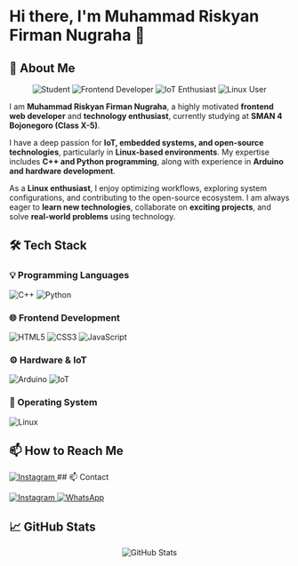 # Hi there, I'm Muhammad Riskyan Firman Nugraha 👋  

## 🚀 About Me  

<p align="center">
  <img src="https://img.shields.io/badge/Student-00C853?style=for-the-badge&logo=Google%20Classroom&logoColor=white" alt="Student" />
  <img src="https://img.shields.io/badge/Frontend%20Developer-FF6F00?style=for-the-badge&logo=javascript&logoColor=white" alt="Frontend Developer" />
  <img src="https://img.shields.io/badge/IoT%20Enthusiast-007ACC?style=for-the-badge&logo=raspberrypi&logoColor=white" alt="IoT Enthusiast" />
  <img src="https://img.shields.io/badge/Linux%20User-333?style=for-the-badge&logo=linux&logoColor=white" alt="Linux User" />
</p>

I am **Muhammad Riskyan Firman Nugraha**, a highly motivated **frontend web developer** and **technology enthusiast**, currently studying at **SMAN 4 Bojonegoro (Class X-5)**.  

I have a deep passion for **IoT, embedded systems, and open-source technologies**, particularly in **Linux-based environments**. My expertise includes **C++ and Python programming**, along with experience in **Arduino and hardware development**.  

As a **Linux enthusiast**, I enjoy optimizing workflows, exploring system configurations, and contributing to the open-source ecosystem. I am always eager to **learn new technologies**, collaborate on **exciting projects**, and solve **real-world problems** using technology.  

## 🛠️ Tech Stack  

### 💡 Programming Languages  
<p>
  <img src="https://img.shields.io/badge/C++-00599C?style=for-the-badge&logo=cplusplus&logoColor=white" alt="C++" />
  <img src="https://img.shields.io/badge/Python-3776AB?style=for-the-badge&logo=python&logoColor=white" alt="Python" />
</p>

### 🌐 Frontend Development  
<p>
  <img src="https://img.shields.io/badge/HTML5-E34F26?style=for-the-badge&logo=html5&logoColor=white" alt="HTML5" />
  <img src="https://img.shields.io/badge/CSS3-1572B6?style=for-the-badge&logo=css3&logoColor=white" alt="CSS3" />
  <img src="https://img.shields.io/badge/JavaScript-F7DF1E?style=for-the-badge&logo=javascript&logoColor=black" alt="JavaScript" />
</p>

### ⚙️ Hardware & IoT  
<p>
  <img src="https://img.shields.io/badge/Arduino-00979D?style=for-the-badge&logo=arduino&logoColor=white" alt="Arduino" />
  <img src="https://img.shields.io/badge/IoT-00ACC1?style=for-the-badge&logo=raspberrypi&logoColor=white" alt="IoT" />
</p>

### 🐧 Operating System  
<p>
  <img src="https://img.shields.io/badge/Linux-FCC624?style=for-the-badge&logo=linux&logoColor=black" alt="Linux" />
</p>

## 📫 How to Reach Me  

<p>
  <a href="https://www.instagram.com/pirmannichol/">
    <img src="https://img.shields.io/badge/Instagram-E4405F?style=for-the-badge&logo=instagram&logoColor=white" alt="Instagram" />
  </a>
## 📫 Contact  

<p>
  <a href="https://www.instagram.com/pirmannichol/">
    <img src="https://img.shields.io/badge/Instagram-E4405F?style=for-the-badge&logo=instagram&logoColor=white" alt="Instagram" />
  </a>
  <a href="https://wa.me/6282245119769">
    <img src="https://img.shields.io/badge/WhatsApp-25D366?style=for-the-badge&logo=whatsapp&logoColor=white" alt="WhatsApp" />
  </a>
</p>

## 📈 GitHub Stats  

<p align="center">
  <img src="https://github-readme-stats.vercel.app/api?username=yourgithubusername&show_icons=true&theme=radical" alt="GitHub Stats" />
</p>
